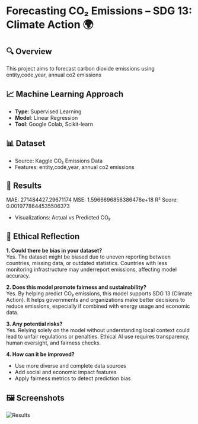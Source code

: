 # Forecasting CO₂ Emissions – SDG 13: Climate Action 🌍

## 🔍 Overview
This project aims to forecast carbon dioxide emissions using entity,code,year, annual co2 emissions

## 📈 Machine Learning Approach
- **Type**: Supervised Learning
- **Model**: Linear Regression
- **Tool**: Google Colab, Scikit-learn

## 📊 Dataset
- Source: Kaggle CO₂ Emissions Data
- Features: entity,code,year, annual co2 emissions

## 🧪 Results
MAE: 271484427.29671174
MSE: 1.5966696856386476e+18
R² Score: 0.0019778644535506373
- Visualizations: Actual vs Predicted CO₂


## 🧠 Ethical Reflection

**1. Could there be bias in your dataset?**  
Yes. The dataset might be biased due to uneven reporting between countries, missing data, or outdated statistics. Countries with less monitoring infrastructure may underreport emissions, affecting model accuracy.

**2. Does this model promote fairness and sustainability?**  
Yes. By helping predict CO₂ emissions, this model supports SDG 13 (Climate Action). It helps governments and organizations make better decisions to reduce emissions, especially if combined with energy usage and economic data.

**3. Any potential risks?**  
Yes. Relying solely on the model without understanding local context could lead to unfair regulations or penalties. Ethical AI use requires transparency, human oversight, and fairness checks.

**4. How can it be improved?**  
- Use more diverse and complete data sources  
- Add social and economic impact features  
- Apply fairness metrics to detect prediction bias


## 🖼 Screenshots
![Results](screenshots/result_plot.png)

